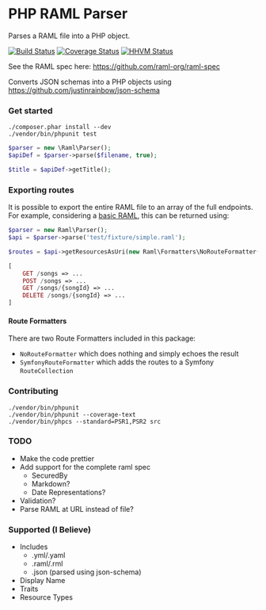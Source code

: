 # PHP RAML Parser

Parses a RAML file into a PHP object.

[![Build Status](https://travis-ci.org/alecsammon/php-raml-parser.svg?branch=master)](https://travis-ci.org/alecsammon/php-raml-parser)
[![Coverage Status](https://img.shields.io/coveralls/alecsammon/php-raml-parser.svg)](https://coveralls.io/r/alecsammon/php-raml-parser?branch=master)
[![HHVM Status](http://hhvm.h4cc.de/badge/alecsammon/php-raml-parser.png)](http://hhvm.h4cc.de/package/alecsammon/php-raml-parser)

See the RAML spec here: https://github.com/raml-org/raml-spec

Converts JSON schemas into a PHP objects using https://github.com/justinrainbow/json-schema

### Get started
```
./composer.phar install --dev
./vendor/bin/phpunit test
```

```php
$parser = new \Raml\Parser();
$apiDef = $parser->parse($filename, true);

$title = $apiDef->getTitle();
```

### Exporting routes
It is possible to export the entire RAML file to an array of the full endpoints. For example, considering
a [basic RAML](https://github.com/alecsammon/php-raml-parser/blob/master/test/fixture/simple.raml), this can be
returned using:


```php
$parser = new Raml\Parser();
$api = $parser->parse('test/fixture/simple.raml');

$routes = $api->getResourcesAsUri(new Raml\Formatters\NoRouteFormatter(), $api-getResources());

[
	GET /songs => ...
	POST /songs => ...
	GET /songs/{songId} => ...
	DELETE /songs/{songId} => ...
]

```

#### Route Formatters
There are two Route Formatters included in this package:

- `NoRouteFormatter` which does nothing and simply echoes the result
- `SymfonyRouteFormatter` which adds the routes to a Symfony `RouteCollection`

### Contributing
```
./vendor/bin/phpunit
./vendor/bin/phpunit --coverage-text
./vendor/bin/phpcs --standard=PSR1,PSR2 src
```

### TODO
- Make the code prettier
- Add support for the complete raml spec
    - SecuredBy
    - Markdown?
    - Date Representations?
- Validation?
- Parse RAML at URL instead of file?

### Supported (I Believe)
- Includes
    - .yml/.yaml
    - .raml/.rml
    - .json (parsed using json-schema)
- Display Name
- Traits
- Resource Types

